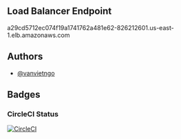 ## Load Balancer Endpoint
a29cd5712ec074f19a1741762a481e62-826212601.us-east-1.elb.amazonaws.com

## Authors

- [@vanvietngo](https://github.com/vanvietngo/capstone-Udacity.git)

## Badges


### CircleCI Status
[![CircleCI](https://dl.circleci.com/status-badge/img/gh/vanvietngo/capstone-Udacity/tree/main.svg?style=svg)](https://dl.circleci.com/status-badge/redirect/gh/vanvietngo/capstone-Udacity/tree/main)



